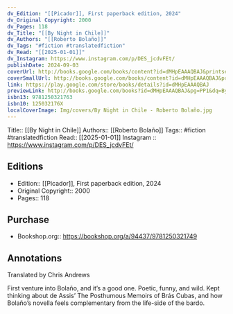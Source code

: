 ```yaml
---
dv_Edition: "[[Picador]], First paperback edition, 2024"
dv_Original Copyright: 2000
dv_Pages: 118
dv_Title: "[[By Night in Chile]]"
dv_Authors: "[[Roberto Bolaño]]"
dv_Tags: "#fiction #translatedfiction"
dv_Read: "[[2025-01-01]]"
dv_Instagram: https://www.instagram.com/p/DES_jcdvFEt/
publishDate: 2024-09-03
coverUrl: http://books.google.com/books/content?id=dMHpEAAAQBAJ&printsec=frontcover&img=1&zoom=1&edge=curl&source=gbs_api
coverSmallUrl: http://books.google.com/books/content?id=dMHpEAAAQBAJ&printsec=frontcover&img=1&zoom=5&edge=curl&source=gbs_api
link: https://play.google.com/store/books/details?id=dMHpEAAAQBAJ
previewLink: http://books.google.com/books?id=dMHpEAAAQBAJ&pg=PP1&dq=By+Night+in+Chile&hl=&as_pt=BOOKS&cd=2&source=gbs_api
isbn13: 9781250321763
isbn10: 125032176X
localCoverImage: Img/covers/By Night in Chile - Roberto Bolaño.jpg
---
```

Title:: [[By Night in Chile]]
Authors:: [[Roberto Bolaño]]
Tags:: #fiction #translatedfiction 
Read:: [[2025-01-01]]
Instagram :: https://www.instagram.com/p/DES_jcdvFEt/
## Editions
- Edition:: [[Picador]], First paperback edition, 2024
- Original Copyright:: 2000
- Pages:: 118

## Purchase
* Bookshop.org:: https://bookshop.org/a/94437/9781250321749
## Annotations
Translated by Chris Andrews

First venture into Bolaño, and it’s a good one. Poetic, funny, and wild. Kept thinking about de Assis’ The Posthumous Memoirs of Brás Cubas, and how Bolaño’s novella feels complementary from the life-side of the bardo.